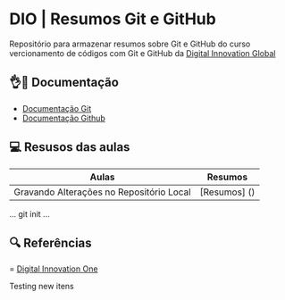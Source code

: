 
# DIO | Resumos Git e GitHub

Repositório para armazenar resumos sobre Git e GitHub do curso vercionamento de códigos com Git e GitHub da [Digital Innovation Global](www.dio.com.br)

## 👌📄 Documentação

- [Documentação Git](httsp://git-scm.com/doc)
- [Documentação Github](httsp://docs.hithub.com)

## 💻 Resusos das aulas

| Aulas | Resumos |
|-------|---------|
| Gravando Alterações no Repositório Local | [Resumos] () |
...
git init 
...

## 🔍 Referências
= [Digital Innovation One]()

Testing new itens
